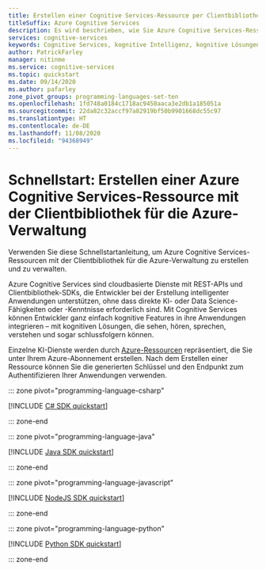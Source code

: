 ```yaml
---
title: Erstellen einer Cognitive Services-Ressource per Clientbibliothek für die Azure-Verwaltung
titleSuffix: Azure Cognitive Services
description: Es wird beschrieben, wie Sie Azure Cognitive Services-Ressourcen mit der Clientbibliothek für die Azure-Verwaltung erstellen und verwalten.
services: cognitive-services
keywords: Cognitive Services, kognitive Intelligenz, kognitive Lösungen, KI-Dienste
author: PatrickFarley
manager: nitinme
ms.service: cognitive-services
ms.topic: quickstart
ms.date: 09/14/2020
ms.author: pafarley
zone_pivot_groups: programming-languages-set-ten
ms.openlocfilehash: 1fd748a0184c1718ac9450aaca3e2db1a185051a
ms.sourcegitcommit: 22da82c32accf97a82919bf50b9901668dc55c97
ms.translationtype: HT
ms.contentlocale: de-DE
ms.lasthandoff: 11/08/2020
ms.locfileid: "94368949"
---
```

# <a name="quickstart-create-a-cognitive-services-resource-using-the-azure-management-client-library"></a>Schnellstart: Erstellen einer Azure Cognitive Services-Ressource mit der Clientbibliothek für die Azure-Verwaltung

Verwenden Sie diese Schnellstartanleitung, um Azure Cognitive Services-Ressourcen mit der Clientbibliothek für die Azure-Verwaltung zu erstellen und zu verwalten.

Azure Cognitive Services sind cloudbasierte Dienste mit REST-APIs und Clientbibliothek-SDKs, die Entwickler bei der Erstellung intelligenter Anwendungen unterstützen, ohne dass direkte KI- oder Data Science-Fähigkeiten oder -Kenntnisse erforderlich sind. Mit Cognitive Services können Entwickler ganz einfach kognitive Features in ihre Anwendungen integrieren – mit kognitiven Lösungen, die sehen, hören, sprechen, verstehen und sogar schlussfolgern können.

Einzelne KI-Dienste werden durch [Azure-Ressourcen](../azure-resource-manager/management/manage-resources-portal.md) repräsentiert, die Sie unter Ihrem Azure-Abonnement erstellen. Nach dem Erstellen einer Ressource können Sie die generierten Schlüssel und den Endpunkt zum Authentifizieren Ihrer Anwendungen verwenden.

::: zone pivot="programming-language-csharp"

[!INCLUDE [C# SDK quickstart](includes/quickstarts/management-csharp.md)]

::: zone-end

::: zone pivot="programming-language-java"

[!INCLUDE [Java SDK quickstart](includes/quickstarts/management-java.md)]

::: zone-end

::: zone pivot="programming-language-javascript"

[!INCLUDE [NodeJS SDK quickstart](includes/quickstarts/management-node.md)]

::: zone-end

::: zone pivot="programming-language-python"

[!INCLUDE [Python SDK quickstart](includes/quickstarts/management-python.md)]

::: zone-end
